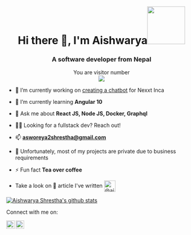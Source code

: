 <h1 align="center">Hi there 👋, I'm Aishwarya<img src="https://media.giphy.com/media/bcKmIWkUMCjVm/giphy.gif" width="100"></h1>
<h3 align="center">A software developer from Nepal</h3>

<p align="center"> 
  You are visitor number<br>
  <img src="https://profile-counter.glitch.me/aishstha/count.svg" />
</p>

- 🔭 I’m currently working on [creating a chatbot](https://www.nexxt.in/) for Nexxt Inca

- 🌱 I’m currently learning **Angular 10**

- 💬 Ask me about **React JS, Node JS, Docker, Graphql**

- 👨‍💻 Looking for a fullstack dev? Reach out!

- 📫 **asworeya2shrestha@gmail.com**

- 👥 Unfortunately, most of my projects are private due to business requirements

- ⚡ Fun fact **Tea over coffee**

- Take a look on 📝 article I've written <a href="https://medium.com/@aishwaryashrestha232" target="_blank"><img align="center" src="https://cdn.jsdelivr.net/npm/simple-icons@3.0.1/icons/medium.svg" alt="@aishwaryashrestha232" height="30" width="30" /></a>
<!--  
**I am familar with:**  
<p align="left"> 
 <img src="https://devicons.github.io/devicon/devicon.git/icons/react/react-original-wordmark.svg" alt="react" width="40" height="40"/>   
  <img src=""https://raw.githubusercontent.com/github/explore/80688e429a7d4ef2fca1e82350fe8e3517d3494d/topics/nodejs/nodejs.png" alt="nodejs" width="40" height="40"/> 
  <img src="https://devicons.github.io/devicon/devicon.git/icons/amazonwebservices/amazonwebservices-original-wordmark.svg" alt="aws" width="40" height="40"/>  
  <img src="https://www.vectorlogo.zone/logos/microsoft_azure/microsoft_azure-icon.svg" alt="azure" width="40" height="40"/> <img src="https://www.vectorlogo.zone/logos/babeljs/babeljs-icon.svg" alt="babel" width="40" height="40"/> <img src="https://www.vectorlogo.zone/logos/gnu_bash/gnu_bash-icon.svg" alt="bash" width="40" height="40"/> <img src="https://devicons.github.io/devicon/devicon.git/icons/bootstrap/bootstrap-plain.svg" alt="bootstrap" width="40" height="40"/> 
<!--   <img src="https://cdn.worldvectorlogo.com/logos/codeigniter.svg" alt="codeigniter" width="40" height="40"/>  -->
<!--   <img src="https://raw.githubusercontent.com/devicons/devicon/0d6c64dbbf311879f7d563bfc3ccf559f9ed111c/icons/couchdb/couchdb-original.svg" alt="couchdb" width="40" height="40"/> -->
<!--   <img src="https://devicons.github.io/devicon/devicon.git/icons/css3/css3-original-wordmark.svg" alt="css3" width="40" height="40"/> <img src="https://devicons.github.io/devicon/devicon.git/icons/d3js/d3js-original.svg" alt="d3js" width="40" height="40"/> <img src="https://devicons.github.io/devicon/devicon.git/icons/docker/docker-original-wordmark.svg" alt="docker" width="40" height="40"/> <img src="https://devicons.github.io/devicon/devicon.git/icons/electron/electron-original.svg" alt="electron" width="40" height="40"/> <img src="https://devicons.github.io/devicon/devicon.git/icons/ember/ember-original-wordmark.svg" alt="ember" width="40" height="40"/> <img src="https://devicons.github.io/devicon/devicon.git/icons/express/express-original-wordmark.svg" alt="express" width="40" height="40"/> 
 <img src="https://www.vectorlogo.zone/logos/firebase/firebase-icon.svg" alt="firebase" width="40" height="40"/> <img src="https://www.vectorlogo.zone/logos/google_cloud/google_cloud-icon.svg" alt="gcp" width="40" height="40"/>  <img src="https://upload.wikimedia.org/wikipedia/commons/d/d1/Ionic_Logo.svg" alt="ionic" width="40" height="40"/>  <img src="https://www.vectorlogo.zone/logos/jenkins/jenkins-icon.svg" alt="jenkins" width="40" height="40"/> <img src="https://www.vectorlogo.zone/logos/jestjsio/jestjsio-icon.svg" alt="jest" width="40" height="40"/> <img src="https://www.vectorlogo.zone/logos/kubernetes/kubernetes-icon.svg" alt="kubernetes" width="40" height="40"/>
  
  <!--<img src="https://devicons.github.io/devicon/devicon.git/icons/laravel/laravel-plain-wordmark.svg" alt="laravel" width="40" height="40"/> <img src="https://devicons.github.io/devicon/devicon.git/icons/linux/linux-original.svg" alt="linux" width="40" height="40"/>
  <img src="https://devicons.github.io/devicon/devicon.git/icons/angularjs/angularjs-original.svg" alt="angularjs" width="40" height="40"/>
  <img src="https://devicons.github.io/devicon/devicon.git/icons/gulp/gulp-plain.svg" alt="gulp" width="40" height="40"/> <img src="https://devicons.github.io/devicon/devicon.git/icons/html5/html5-original-wordmark.svg" alt="html5" width="40" height="40"/>
  <img src="https://www.vectorlogo.zone/logos/mariadb/mariadb-icon.svg" alt="mariadb" width="40" height="40"/> 
  <img src="https://devicons.github.io/devicon/devicon.git/icons/javascript/javascript-original.svg" alt="javascript" width="40" height="40"/> -->
  
  
  <!--https://portal.inca.chat/ <img src="https://devicons.github.io/devicon/devicon.git/icons/mongodb/mongodb-original-wordmark.svg" alt="mongodb" width="40" height="40"/> <img src="https://devicons.github.io/devicon/devicon.git/icons/mysql/mysql-original-wordmark.svg" alt="mysql" width="40" height="40"/> <img src="https://devicons.github.io/devicon/devicon.git/icons/nginx/nginx-original.svg" alt="nginx" width="40" height="40"/> <img src="https://devicons.github.io/devicon/devicon.git/icons/postgresql/postgresql-original-wordmark.svg" alt="postgresql" width="40" height="40"/> <img src="https://devicons.github.io/devicon/devicon.git/icons/python/python-original.svg" alt="python" width="40" height="40"/> <img src="https://devicons.github.io/devicon/devicon.git/icons/redis/redis-original-wordmark.svg" alt="redis" width="40" height="40"/> <img src="https://devicons.github.io/devicon/devicon.git/icons/redux/redux-original.svg" alt="redux" width="40" height="40"/> <img src="https://devicons.github.io/devicon/devicon.git/icons/sass/sass-original.svg" alt="sass" width="40" height="40"/> <img src="https://devicons.github.io/devicon/devicon.git/icons/scala/scala-original-wordmark.svg" alt="scala" width="40" height="40"/> <img src="https://devicons.github.io/devicon/devicon.git/icons/typescript/typescript-original.svg" alt="typescript" width="40" height="40"/> <img src="https://devicons.github.io/devicon/devicon.git/icons/vuejs/vuejs-original-wordmark.svg" alt="vuejs" width="40" height="40"/> <img src="https://devicons.github.io/devicon/devicon.git/icons/webpack/webpack-original.svg" alt="webpack" width="40" height="40"/></p>-->


[![Aishwarya Shrestha's github stats](https://github-readme-stats.vercel.app/api?username=aishstha&count_private=true&show_icons=true&theme=radical&hide=stars)](https://github.com/anuraghazra/github-readme-stats)

Connect with me on:
<div>
  <a href="https://www.linkedin.com/in/aishwarya-shrestha-aa303713a/" target="_blank">
  <img align="left" alt="Aishwarya's LinkedIn" width="22px" src="https://cdn.jsdelivr.net/npm/simple-icons@v3/icons/linkedin.svg" />
</a>
<a href="https://www.instagram.com/aishstha/" >
  <img align="left" alt="Aishwarya's Instagram" width="22px" src="https://cdn.jsdelivr.net/npm/simple-icons@v3/icons/instagram.svg" />
</a>
</div>
